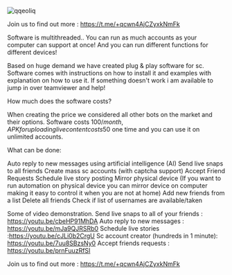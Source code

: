 
![qqeoIiq](https://user-images.githubusercontent.com/110060787/181098607-55b27451-fd2b-41c9-9f18-786ceb6f5ce1.jpeg)



Join us to find out more : https://t.me/+qcwn4AjCZyxkNmFk

Software is multithreaded.. You can run as much accounts as your computer can support at once! And you can run different functions for different devices!

Based on huge demand we have created plug & play software for sc.
Software comes with instructions on how to install it and examples with explanation on how to use it.
If something doesn't work i am available to jump in over teamviewer and help!

How much does the software costs?

When creating the price we considered all other bots on the market and their options.
Software costs 100$/month, APK for uploading live content costs 50$ one time and you can use it on unlimited accounts.

What can be done:

Auto reply to new messages using artificial intelligence (AI)
Send live snaps to all friends
Create mass sc accounts (with captcha support)
Accept Friend Requests
Schedule live story posting
Mirror physical device (If you want to run automation on physical device you can mirror device on computer making it easy to control it when you are not at home)
Add new friends from a list
Delete all friends 
Check if list of usernames are available/taken


Some of video demonstration.
Send live snaps to all of your friends : https://youtu.be/cbeHP91MhDA
Auto reply to new messages : https://youtu.be/mJa9QJRSRb0
Schedule live stories :https://youtu.be/cJLi0b2CrgU
Sc account creator (hundreds in 1 minute): https://youtu.be/7uu8SBzsNy0 
Accept friends requests : https://youtu.be/prnFuuzRfSI 


Join us to find out more : https://t.me/+qcwn4AjCZyxkNmFk
